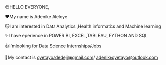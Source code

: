 😊HELLO EVERYONE,

❤My name is Adenike Ateloye

🐱‍I am interested in Data Analytics ,Health informatics and Machine learning

✨I have eperience in POWER BI, EXCEL,TABLEAU, PYTHON AND SQL

👍I'mlooking for Data Science Internships/Jobs

👀My contact is oyetayoadedeji@gmail.com/ adenikeoyetayo@outlook.com
